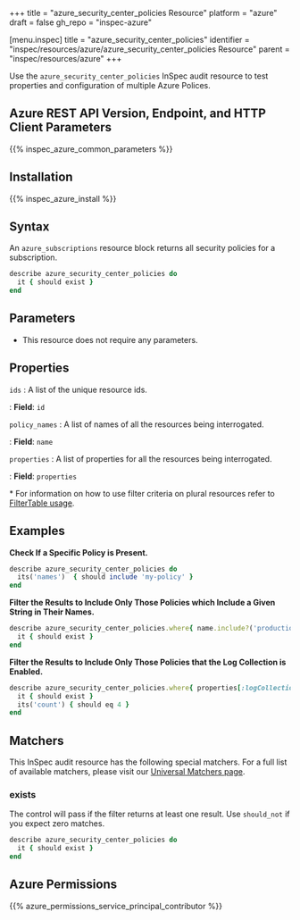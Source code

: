 +++
title = "azure_security_center_policies Resource"
platform = "azure"
draft = false
gh_repo = "inspec-azure"

[menu.inspec]
title = "azure_security_center_policies"
identifier = "inspec/resources/azure/azure_security_center_policies Resource"
parent = "inspec/resources/azure"
+++

Use the `azure_security_center_policies` InSpec audit resource to test properties and configuration of multiple Azure Polices.

## Azure REST API Version, Endpoint, and HTTP Client Parameters

{{% inspec_azure_common_parameters %}}

## Installation

{{% inspec_azure_install %}}

## Syntax

An `azure_subscriptions` resource block returns all security policies for a subscription.
```ruby
describe azure_security_center_policies do
  it { should exist }
end
```

## Parameters

- This resource does not require any parameters.

## Properties

`ids`
: A list of the unique resource ids.

: **Field**: `id`

`policy_names`
: A list of names of all the resources being interrogated.

: **Field**: `name`

`properties`
: A list of properties for all the resources being interrogated.

: **Field**: `properties`

<superscript>*</superscript> For information on how to use filter criteria on plural resources refer to [FilterTable usage](https://github.com/inspec/inspec/blob/master/dev-docs/filtertable-usage.md).

## Examples

**Check If a Specific Policy is Present.**

```ruby
describe azure_security_center_policies do
  its('names')  { should include 'my-policy' }
end
```
**Filter the Results to Include Only Those Policies which Include a Given String in Their Names.**

```ruby
describe azure_security_center_policies.where{ name.include?('production') } do
  it { should exist }
end
```
**Filter the Results to Include Only Those Policies that the Log Collection is Enabled.**

```ruby
describe azure_security_center_policies.where{ properties[:logCollection] == 'On' } do
  it { should exist }
  its('count') { should eq 4 }
end
```    

## Matchers

This InSpec audit resource has the following special matchers. For a full list of available matchers, please visit our [Universal Matchers page](https://www.inspec.io/docs/reference/matchers/).

### exists

The control will pass if the filter returns at least one result. Use `should_not` if you expect zero matches.
```ruby
describe azure_security_center_policies do
  it { should exist }
end
```

## Azure Permissions

{{% azure_permissions_service_principal_contributor %}}
